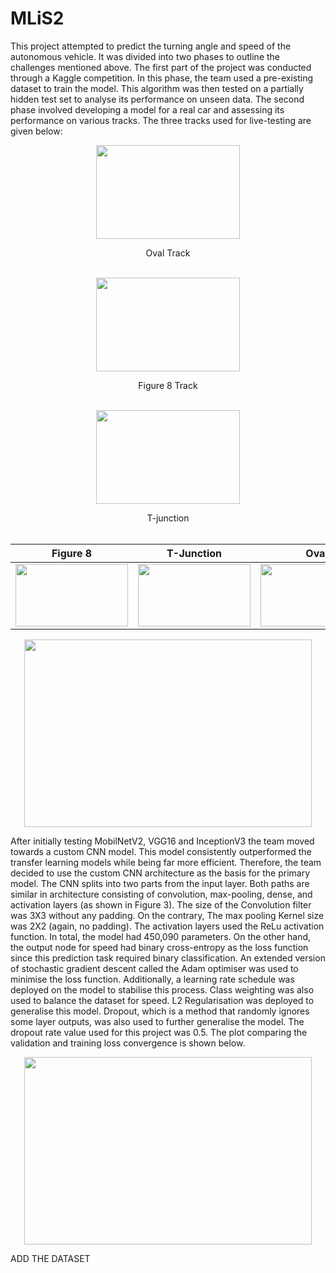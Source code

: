 # MLiS2

This project attempted to predict the turning angle and speed of the autonomous vehicle. It was divided into two phases to outline the challenges mentioned above. The first part of the project was conducted through a Kaggle competition. In this phase, the team used a pre-existing dataset to train the model. This algorithm was then tested on a partially hidden test set to analyse its performance on unseen data. The second phase involved developing a model for a real car and assessing its performance on various tracks.
The three tracks used for live-testing are given below:

<p align="center">
  <img width="230" height="150" src="https://github.com/Kshitij-1998/Deep-Learning-Model-for-Autonomous-Vehicles/assets/30474911/1b64efb3-23bd-4b23-a58c-1facde597bc6">
</p>


<div align="center">Oval Track</div>
</br>

<p align="center">
  <img width="230" height="150" src="https://github.com/Kshitij-1998/Deep-Learning-Model-for-Autonomous-Vehicles/assets/30474911/ea61896e-8f0f-479c-97ee-b6b5df9811b3">
</p>


<div align="center">Figure 8 Track</div>
</br>


<p align="center">
  <img width="230" height="150" src="https://github.com/Kshitij-1998/Deep-Learning-Model-for-Autonomous-Vehicles/assets/30474911/56e10b2b-47e8-4fbc-a36e-98b9ce2834f4">
</p>


<div align="center">T-junction</div>
</br>

<p align="center">

Figure 8             |  T-Junction          |     Oval  
:-------------------------:|:-------------------------:|:------------------:
<img width="180" height="100" src="https://github.com/Kshitij-1998/Deep-Learning-Model-for-Autonomous-Vehicles/assets/30474911/ea61896e-8f0f-479c-97ee-b6b5df9811b3">  |  <img width="180" height="100" src="https://github.com/Kshitij-1998/Deep-Learning-Model-for-Autonomous-Vehicles/assets/30474911/56e10b2b-47e8-4fbc-a36e-98b9ce2834f4"> | <img width="180" height="100" src="https://github.com/Kshitij-1998/Deep-Learning-Model-for-Autonomous-Vehicles/assets/30474911/1b64efb3-23bd-4b23-a58c-1facde597bc6">

</p>





<p align="center">
  <img width="460" height="300" src="https://github.com/Kshitij-1998/Deep-Learning-Model-for-Autonomous-Vehicles/assets/30474911/41be2a23-c3d8-4e29-aa41-d33049043236">
</p>



After initially testing MobilNetV2, VGG16 and InceptionV3 the team moved towards a custom CNN model. This model consistently outperformed the transfer learning models while being far more efficient. Therefore, the team decided to use the custom CNN architecture as the basis for the primary model. The CNN splits into two parts from the input layer. Both paths are similar in architecture consisting of convolution, max-pooling, dense, and activation layers (as shown in Figure 3). The size of the Convolution filter was 3X3 without any padding. On the contrary, The max pooling Kernel size was 2X2 (again, no padding). The activation layers used the ReLu activation function. In total, the model had 450,090 parameters. On the other hand, the output node for speed had binary cross-entropy as the loss function since this prediction task required binary classification. An extended version of stochastic gradient descent called the Adam optimiser was used to minimise the loss function. Additionally, a learning rate schedule was deployed on the model to stabilise this process. Class weighting was also used to balance the dataset for speed. 
L2 Regularisation was deployed to generalise this model. Dropout, which is a method that randomly ignores some layer outputs, was also used to further generalise the model. The dropout rate value used for this project was 0.5. The plot comparing the validation and training loss convergence is shown below. 


<p align="center">
  <img width="460" height="300" src="https://github.com/Kshitij-1998/Deep-Learning-Model-for-Autonomous-Vehicles/assets/30474911/c3ed14c4-3c66-4ccd-8627-c840d739d122">
</p>



ADD THE DATASET 




